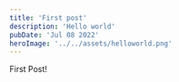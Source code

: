 ```yaml
---
title: 'First post'
description: 'Hello world'
pubDate: 'Jul 08 2022'
heroImage: '../../assets/helloworld.png'
---
```


First Post!
